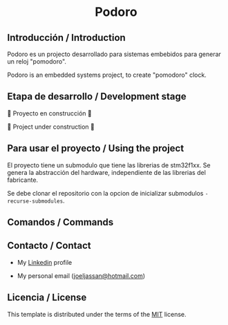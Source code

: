 <h1 align="center"> Podoro </h1>

## Introducción / Introduction

Podoro es un projecto desarrollado para sistemas embebidos para generar un reloj "pomodoro".

Podoro is an embedded systems project, to create "pomodoro" clock.

## Etapa de desarrollo / Development stage

🚧 Proyecto en construcción 🚧

🚧 Project under construction 🚧

## Para usar el proyecto / Using the project

El proyecto tiene un submodulo que tiene las librerias de stm32f1xx. Se genera la abstracción del hardware, independiente de las librerias del fabricante.

Se debe clonar el repositorio con la opcion de inicializar submodulos ```-recurse-submodules```.

## Comandos / Commands


## Contacto / Contact

- My [Linkedin](https://www.linkedin.com/in/joel-jassan-29872029b/) profile

- My personal email (joeljassan@hotmail.com) 

## Licencia / License

This template is distributed under the terms of the [MIT](https://spdx.org/licenses/MIT.html) license.
